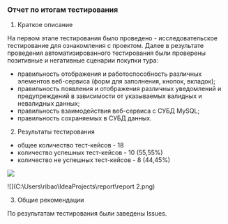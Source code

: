 ### Отчет по итогам тестирования
1. Краткое описание

На первом этапе тестирования было проведено - исследовательское тестирование для ознакомления с проектом. Далее в результате проведения автоматизированного тестирования были проверены позитивные и негативные сценарии покупки тура:

* правильность отображения и работоспособность различных элементов веб-сервиса (форм для заполнения, кнопок, вкладок);
* правильность появления и отображения различных уведомлений и предупреждений в зависимости от указываемых валидных и невалидных данных;
* правильность взаимодействия веб-сервиса с СУБД MySQL;
* правильность сохраняемых в СУБД данных.

2. Результаты тестирования

* общее количество тест-кейсов - 18 
* количество успешных тест-кейсов - 10 (55,55%)
* количество не успешных тест-кейсов - 8 (44,45%)

 ![](C:\Users\ribao\IdeaProjects\report\report.png)


 ![](C:\Users\ribao\IdeaProjects\report\report 2.png)
 


3. Общие рекомендации

По результатам тестирования были заведены  Issues.